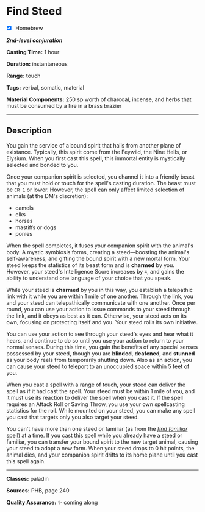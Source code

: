 # Find Steed

- [x] Homebrew

***2nd-level conjuration***

**Casting Time:** 1 hour

**Duration:** instantaneous

**Range:** touch

**Tags:** verbal, somatic, material

**Material Components:** 250 sp worth of charcoal, incense, and herbs that must be consumed by a fire in a brass brazier

---

## Description
You gain the service of a bound spirit that hails from another plane of existance.
Typically, this spirit come from the Feywild, the Nine Hells, or Elysium.
When you first cast this spell, this immortal entity is mystically selected and bonded to you.

Once your companion spirit is selected, you channel it into a friendly beast that you must hold or touch for the spell's casting duration.
The beast must be `CR 1` or lower.
However, the spell can only affect limited selection of animals (at the DM's discretion):
- camels
- elks
- horses
- mastiffs or dogs
- ponies

When the spell completes, it fuses your companion spirit with the animal's body.
A mystic symbiosis forms, creating a steed&mdash;boosting the animal's self-awareness, and gifting the bound spirit with a new mortal form.
Your steed keeps the statistics of its beast form and is **charmed** by you.
However, your steed's Intelligence Score increases by `4`, and gains the ability to understand one language of your choice that you speak.

While your steed is **charmed** by you in this way, you establish a telepathic link with it while you are within 1 mile of one another.
Through the link, you and your steed can telepathically communicate with one another.
Once per round, you can use your action to issue commands to your steed through the link, and it obeys as best as it can.
Otherwise, your steed acts on its own, focusing on protecting itself and you.
Your steed rolls its own initiative.

You can use your action to see through your steed's eyes and hear what it hears, and continue to do so until you use your action to return to your normal senses.
During this time, you gain the benefits of any special senses possessed by your steed, though you are **blinded**, **deafened**, and **stunned** as your body reels from temporarily shutting down.
Also as an action, you can cause your steed to teleport to an unoccupied space within 5 feet of you.

When you cast a spell with a range of touch, your steed can deliver the spell as if it had cast the spell.
Your steed must be within 1 mile of you, and it must use its reaction to deliver the spell when you cast it.
If the spell requires an Attack Roll or Saving Throw, you use your own spellcasting statistics for the roll.
While mounted on your steed, you can make any spell you cast that targets only you also target your steed.

You can't have more than one steed or familiar (as from the [*find familiar*](../level-1/find-familiar.md) spell) at a time.
If you cast this spell while you already have a steed or familiar, you can transfer your bound spirit to the new target animal, causing your steed to adopt a new form.
When your steed drops to 0 hit points, the animal dies, and your companion spirit drifts to its home plane until you cast this spell again.

---

**Classes:** paladin

**Sources:** PHB, page 240

**Quality Assurance:** :sparkles: coming along
